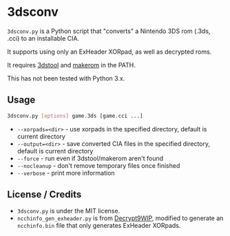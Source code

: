 # 3dsconv
`3dsconv.py` is a Python script that "converts" a Nintendo 3DS rom (.3ds, .cci) to an installable CIA.

It supports using only an ExHeader XORpad, as well as decrypted roms.

It requires [3dstool](https://github.com/dnasdw/3dstool) and [makerom](https://github.com/profi200/Project_CTR) in the PATH.

This has not been tested with Python 3.x.

## Usage
```bash
3dsconv.py [options] game.3ds [game.cci ...]
```
* `--xorpads=<dir>` - use xorpads in the specified directory, default is current directory
* `--output=<dir>` - save converted CIA files in the specified directory, default is current directory
* `--force` - run even if 3dstool/makerom aren't found
* `--nocleanup` - don't remove temporary files once finished
* `--verbose` - print more information

## License / Credits
* `3dsconv.py` is under the MIT license.
* `ncchinfo_gen_exheader.py` is from [Decrypt9WIP](https://github.com/d0k3/Decrypt9WIP/blob/master/scripts/ncchinfo_gen.py), modified to generate an `ncchinfo.bin` file that only generates ExHeader XORpads.